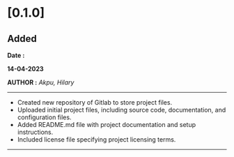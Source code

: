# [0.1.0]
## Added

**Date :**

**14-04-2023**

**AUTHOR :**
*Akpu, Hilary*

___
* Created new repository of Gitlab to store project files.
* Uploaded initial project files, including source code, documentation, and configuration files.
* Added README.md file with project documentation and setup instructions.
* Included license file specifying project licensing terms.
___